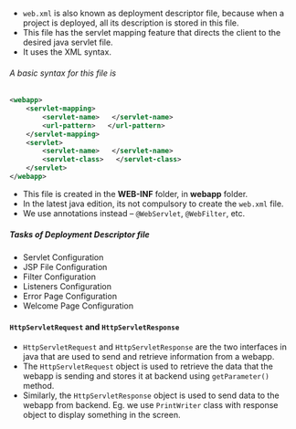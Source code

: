 - `web.xml` is also known as  deployment descriptor file, because when a project is deployed, all its description is stored in this file.
- This file has the servlet mapping feature that directs the client to the desired java servlet file.
- It uses the XML syntax.

###### A basic syntax for this file is
```XML
<webapp>
	<servlet-mapping>
		<servlet-name>   </servlet-name>
		<url-pattern>   </url-pattern>
	</servlet-mapping>
	<servlet>
		<servlet-name>   </servlet-name>
		<servlet-class>   </servlet-class>
	</servlet>
</webapp>
```

- This file is created in the **WEB-INF** folder, in **webapp** folder.
- In the latest java edition, its not compulsory to create the `web.xml` file. 
- We use annotations instead – `@WebServlet`,  `@WebFilter`, etc.

##### Tasks of Deployment Descriptor file
- Servlet Configuration 
- JSP File Configuration 
- Filter Configuration 
- Listeners Configuration 
- Error Page Configuration 
- Welcome Page Configuration 

#### `HttpServletRequest` and `HttpServletResponse`
- `HttpServletRequest` and `HttpServletResponse` are the two interfaces in java that are used to send and retrieve information from a webapp. 
- The `HttpServletRequest` object is used to retrieve the data that the webapp is sending and stores it at backend using `getParameter()` method. 
- Similarly, the `HttpServletResponse` object is used to send data to the webapp from backend. Eg. we use `PrintWriter` class with response object to display something in the screen. 


